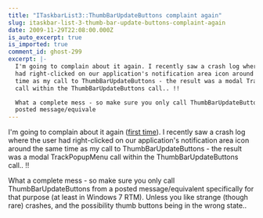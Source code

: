 ```yaml
---
title: "ITaskbarList3::ThumbBarUpdateButtons complaint again"
slug: itaskbar-list-3-thumb-bar-update-buttons-complaint-again
date: 2009-11-29T22:08:00.000Z
is_auto_excerpt: true
is_imported: true
comment_id: ghost-299
excerpt: |-
  I'm going to complain about it again. I recently saw a crash log where the user
  had right-clicked on our application's notification area icon around the same
  time as my call to ThumbBarUpdateButtons - the result was a modal TrackPopupMenu
  call within the ThumbBarUpdateButtons call.. !!

  What a complete mess - so make sure you only call ThumbBarUpdateButtons from a
  posted message/equivale
---
```


I'm going to complain about it again
([first time](/2009/08/03/fun-with-itaskbar-list-3-thumb-bar-update-buttons/)).
I recently saw a crash log where the user had right-clicked on our application's
notification area icon around the same time as my call to
ThumbBarUpdateButtons - the result was a modal TrackPopupMenu call within the
ThumbBarUpdateButtons call.. !!

What a complete mess - so make sure you only call ThumbBarUpdateButtons from a
posted message/equivalent specifically for that purpose (at least in Windows 7
RTM). Unless you like strange (though rare) crashes, and the possibility thumb
buttons being in the wrong state..
